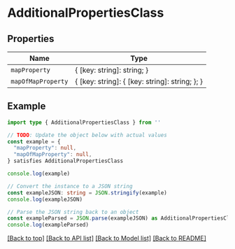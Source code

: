 
# AdditionalPropertiesClass


## Properties

Name | Type
------------ | -------------
`mapProperty` | { [key: string]: string; }
`mapOfMapProperty` | { [key: string]: { [key: string]: string; }; }

## Example

```typescript
import type { AdditionalPropertiesClass } from ''

// TODO: Update the object below with actual values
const example = {
  "mapProperty": null,
  "mapOfMapProperty": null,
} satisfies AdditionalPropertiesClass

console.log(example)

// Convert the instance to a JSON string
const exampleJSON: string = JSON.stringify(example)
console.log(exampleJSON)

// Parse the JSON string back to an object
const exampleParsed = JSON.parse(exampleJSON) as AdditionalPropertiesClass
console.log(exampleParsed)
```

[[Back to top]](#) [[Back to API list]](../README.md#api-endpoints) [[Back to Model list]](../README.md#models) [[Back to README]](../README.md)



